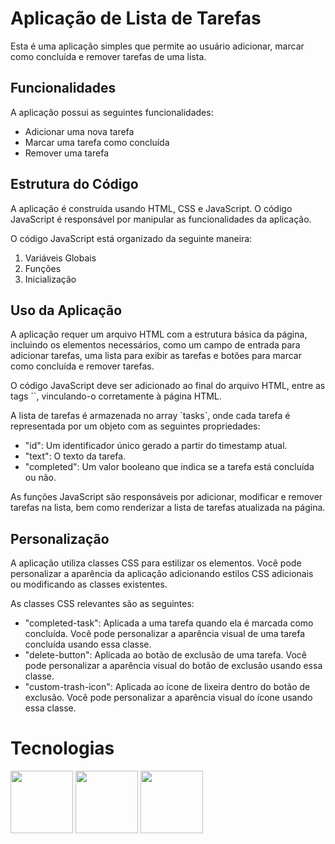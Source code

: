  <h1>Aplicação de Lista de Tarefas</h1>
  <p>Esta é uma aplicação simples que permite ao usuário adicionar, marcar como concluída e remover tarefas de uma lista.</p>
  <h2>Funcionalidades</h2>
  <p>A aplicação possui as seguintes funcionalidades:</p>
  <ul>
    <li>Adicionar uma nova tarefa</li>
    <li>Marcar uma tarefa como concluída</li>
    <li>Remover uma tarefa</li>
  </ul>

  <h2>Estrutura do Código</h2>
  <p>A aplicação é construída usando HTML, CSS e JavaScript. O código JavaScript é responsável por manipular as funcionalidades da aplicação.</p>

  <p>O código JavaScript está organizado da seguinte maneira:</p>
  <ol>
    <li>Variáveis Globais</li>
    <li>Funções</li>
    <li>Inicialização</li>
  </ol>

  <h2>Uso da Aplicação</h2>
  <p>A aplicação requer um arquivo HTML com a estrutura básica da página, incluindo os elementos necessários, como um campo de entrada para adicionar tarefas, uma lista para exibir as tarefas e botões para marcar como concluída e remover tarefas.</p>

  <p>O código JavaScript deve ser adicionado ao final do arquivo HTML, entre as tags `<script></script>`, vinculando-o corretamente à página HTML.</p>

  <p>A lista de tarefas é armazenada no array `tasks`, onde cada tarefa é representada por um objeto com as seguintes propriedades:</p>
  <ul>
    <li>"id": Um identificador único gerado a partir do timestamp atual.</li>
    <li>"text": O texto da tarefa.</li>
    <li>"completed": Um valor booleano que indica se a tarefa está concluída ou não.</li>
  </ul>

  <p>As funções JavaScript são responsáveis por adicionar, modificar e remover tarefas na lista, bem como renderizar a lista de tarefas atualizada na página.</p>

  <h2>Personalização</h2>
  <p>A aplicação utiliza classes CSS para estilizar os elementos. Você pode personalizar a aparência da aplicação adicionando estilos CSS adicionais ou modificando as classes existentes.</p>

  <p>As classes CSS relevantes são as seguintes:</p>
  <ul>
    <li>"completed-task": Aplicada a uma tarefa quando ela é marcada como concluída. Você pode personalizar a aparência visual de uma tarefa concluída usando essa classe.</li>
    <li>"delete-button": Aplicada ao botão de exclusão de uma tarefa. Você pode personalizar a aparência visual do botão de exclusão usando essa classe.</li>
    <li>"custom-trash-icon": Aplicada ao ícone de lixeira dentro do botão de exclusão. Você pode personalizar a aparência visual do ícone usando essa classe.</li>
  </ul>
  
  <h1>Tecnologias</h1>
  <div>
   <img width="100px" src="https://cdn.jsdelivr.net/gh/devicons/devicon/icons/javascript/javascript-original.svg" />
  <img width="100px" src="https://cdn.jsdelivr.net/gh/devicons/devicon/icons/css3/css3-original.svg" />
  <img width="100px" src="https://cdn.jsdelivr.net/gh/devicons/devicon/icons/html5/html5-original.svg" />
  </div>
          
          
          
